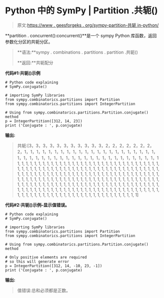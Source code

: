 # Python 中的 SymPy | Partition .共轭()

> 原文:[https://www . geesforgeks . org/sympy-partition-共轭 in-python/](https://www.geeksforgeeks.org/sympy-partition-conjugate-in-python/)

**partition . concurrent():concurrent()**是一个 sympy Python 库函数，返回参数化分区的共轭分区。

> **语法:**sympy . combinations . partitions . partition .共轭()
> 
> **返回:**共轭配分

**代码#1:共轭()示例**

```
# Python code explaining
# SymPy.conjugate()

# importing SymPy libraries
from sympy.combinatorics.partitions import Partition
from sympy.combinatorics.partitions import IntegerPartition

# Using from sympy.combinatorics.partitions.Partition.conjugate() method 
p = IntegerPartition([312, 14, 23])
print ('Conjugate : ', p.conjugate)
```

**输出:**

> 共轭:[3，3，3，3，3，3，3，3，3，3，3，2，2，2，2，2，2，2，2，1，1，1，1，1，1，1，1，1，1，1，1，1，1，1，1，1，1，1，1，1，1，1，1，1，1，1，1，1，1，1，1，1，1，1，1，1，1，1，1，1，1，1，1，1，1 1, 1, 1, 1, 1, 1, 1, 1, 1, 1, 1, 1, 1, 1, 1, 1, 1, 1, 1, 1, 1, 1, 1, 1, 1, 1, 1, 1, 1, 1, 1, 1, 1, 1, 1, 1, 1, 1, 1, 1, 1, 1, 1, 1, 1, 1, 1, 1, 1, 1, 1, 1, 1, 1, 1, 1, 1, 1, 1, 1, 1, 1, 1, 1, 1, 1, 1, 1, 1, 1, 1, 1, 1, 1, 1, 1, 1, 1, 1, 1, 1, 1, 1, 1, 1, 1, 1, 1, 1, 1, 1, 1, 1, 1, 1, 1, 1, 1, 1, 1, 1, 1, 1, 1, 1, 1, 1, 1, 1, 1, 1, 1, 1, 1, 1, 1, 1, 1, 1, 1, 1, 1, 1, 1, 1, 1, 1, 1, 1, 1, 1, 1, 1, 1, 1, 1, 1, 1, 1, 1, 1, 1, 1, 1, 1, 1, 1, 1, 1, 1, 1, 1, 1, 1, 1, 1, 1, 1, 1, 1, 1, 1, 1, 1, 1, 1, 1, 1, 1, 1, 1, 1, 1, 1, 1, 1, 1, 1, 1, 1, 1, 1, 1, 1, 1, 1, 1, 1, 1, 1, 1, 1, 1, 1, 1, 1, 1, 1, 1, 1, 1, 1, 1, 1, 1, 1, 1, 1, 1, 1, 1, 1, 1, 1, 1, 1, 1, 1, 1, 1, 1, 1, 1, 1, 1, 1, 1, 1, 1, 1, 1, 1, 1]

**代码#2:共轭()示例–显示值错误。**

```
# Python code explaining
# SymPy.conjugate()

# importing SymPy libraries
from sympy.combinatorics.partitions import Partition
from sympy.combinatorics.partitions import IntegerPartition

# Using from sympy.combinatorics.partitions.Partition.conjugate() method 

# Only positive elements are required 
# so this will generate error
p = IntegerPartition([312, 14, -10, 23, -1])
print ('Conjugate : ', p.conjugate)
```

**输出:**

> 值错误:总和必须都是正数。